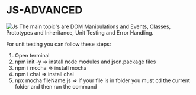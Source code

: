 # JS-ADVANCED
![Js](https://images.squarespace-cdn.com/content/v1/58d20c79725e25b221549193/1521098258210-W9FBV72SMJJX3LESUA7Z/js.jpg?format=2500w)
The main topic's are DOM Manipulations and Events, Classes, Prototypes and Inheritance, Unit Testing and Error Handling.

For unit testing you can follow these steps:
1. Open terminal
2. npm init -y => install node modules and json.package files
3. npm i mocha => install mocha
4. npm i chai => install chai
5. npx mocha fileName.js => if your file is in folder you must cd the current folder and then run the command
